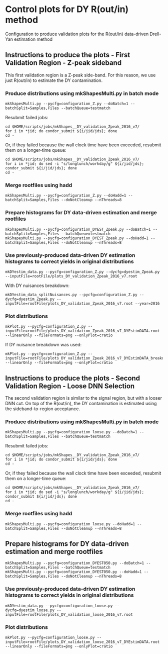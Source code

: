 # Control plots for DY R(out/in) method

Configuration to produce validation plots for the R(out/in) data-driven Drell-Yan estimation method

## Instructions to produce the plots - First Validation Region - Z-peak sideband

This first validation region is a Z-peak side-band. For this reason, we use just R(out/in) to estimate the DY contamination.

### Produce distributions using mkShapesMulti.py in batch mode

    mkShapesMulti.py --pycfg=configuration_Z.py --doBatch=1 --batchSplit=Samples,Files --batchQueue=testmatch

Resubmit failed jobs:

    cd $HOME/scripts/jobs/mkShapes__DY_validation_Zpeak_2016_v7/
    for i in *jid; do condor_submit ${i/jid/jds}; done
    cd -

Or, if they failed because the wall clock time have been exceeded, resubmit them on a longer-time queue:

    cd $HOME/scripts/jobs/mkShapes__DY_validation_Zpeak_2016_v7/
    for i in *jid; do sed -i "s/longlunch/workday/g" ${i/jid/jds}; condor_submit ${i/jid/jds}; done
    cd -

### Merge rootfiles using hadd

    mkShapesMulti.py --pycfg=configuration_Z.py --doHadd=1 --batchSplit=Samples,Files --doNotCleanup --nThreads=8

### Prepare histograms for DY data-driven estimation and merge rootfiles

    mkShapesMulti.py --pycfg=configuration_DYEST_Zpeak.py --doBatch=1 --batchSplit=Samples,Files --batchQueue=testmatch 
    mkShapesMulti.py --pycfg=configuration_DYEST_Zpeak.py --doHadd=1 --batchSplit=Samples,Files --doNotCleanup --nThreads=8

### Use previously-produced data-driven DY estimation histograms to correct yields in original distributions

    mkDYestim_data.py --pycfg=configuration_Z.py --dycfg=dyestim_Zpeak.py --inputFile=rootFile/plots_DY_validation_Zpeak_2016_v7.root

With DY nuisances breakdown:

    mkDYestim_data_splitNuisances.py --pycfg=configuration_Z.py --dycfg=dyestim_Zpeak.py --inputFile=rootFile/plots_DY_validation_Zpeak_2016_v7.root --year=2016

### Plot distributions

    mkPlot.py --pycfg=configuration_Z.py --inputFile=rootFile/plots_DY_validation_Zpeak_2016_v7_DYEstimDATA.root --linearOnly --fileFormats=png --onlyPlot=cratio

If DY nuisance breakdown was used:

    mkPlot.py --pycfg=configuration_Z.py --inputFile=rootFile/plots_DY_validation_Zpeak_2016_v7_DYEstimDATA_breakdown.root --linearOnly --fileFormats=png --onlyPlot=cratio

## Instructions to produce the plots - Second Validation Region - Loose DNN Selection 

The second validation region is similar to the signal region, but with a looser DNN cut. On top of the R(out/in), the DY contamination is estimated using the sideband-to-region acceptance.

### Produce distributions using mkShapesMulti.py in batch mode

    mkShapesMulti.py --pycfg=configuration_loose.py --doBatch=1 --batchSplit=Samples,Files --batchQueue=testmatch

Resubmit failed jobs:

    cd $HOME/scripts/jobs/mkShapes__DY_validation_Zpeak_2016_v7/
    for i in *jid; do condor_submit ${i/jid/jds}; done
    cd -

Or, if they failed because the wall clock time have been exceeded, resubmit them on a longer-time queue:

    cd $HOME/scripts/jobs/mkShapes__DY_validation_Zpeak_2016_v7/
    for i in *jid; do sed -i "s/longlunch/workday/g" ${i/jid/jds}; condor_submit ${i/jid/jds}; done
    cd -

### Merge rootfiles using hadd

    mkShapesMulti.py --pycfg=configuration_loose.py --doHadd=1 --batchSplit=Samples,Files --doNotCleanup --nThreads=8

## Prepare histograms for DY data-driven estimation and merge rootfiles

    mkShapesMulti.py --pycfg=configuration_DYEST050.py --doBatch=1 --batchSplit=Samples,Files --batchQueue=testmatch 
    mkShapesMulti.py --pycfg=configuration_DYEST050.py --doHadd=1 --batchSplit=Samples,Files --doNotCleanup --nThreads=8

### Use previously-produced data-driven DY estimation histograms to correct yields in original distributions

    mkDYestim_data.py --pycfg=configuration_loose.py --dycfg=dyestim_loose.py --inputFile=rootFile/plots_DY_validation_loose_2016_v7.root

### Plot distributions

    mkPlot.py --pycfg=configuration_loose.py --inputFile=rootFile/plots_DY_validation_loose_2016_v7_DYEstimDATA.root --linearOnly --fileFormats=png --onlyPlot=cratio

